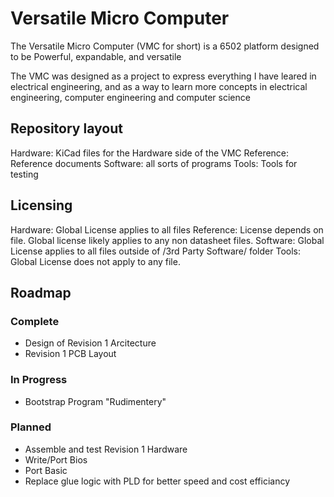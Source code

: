 # Versatile Micro Computer

The Versatile Micro Computer (VMC for short) is a 6502 platform designed to be Powerful, expandable, and versatile

The VMC was designed as a project to express everything I have leared in electrical engineering,
and as a way to learn more concepts in electrical engineering, computer engineering and computer science

## Repository layout

Hardware: KiCad files for the Hardware side of the VMC
Reference: Reference documents
Software: all sorts of programs
Tools: Tools for testing


## Licensing

Hardware: Global License applies to all files
Reference: License depends on file. Global license likely applies to any non datasheet files.
Software: Global License applies to all files outside of /3rd Party Software/ folder
Tools: Global License does not apply to any file.

## Roadmap

### Complete

- Design of Revision 1 Arcitecture
- Revision 1 PCB Layout

### In Progress

- Bootstrap Program "Rudimentery"

### Planned

- Assemble and test Revision 1 Hardware
- Write/Port Bios
- Port Basic
- Replace glue logic with PLD for better speed and cost efficiancy

